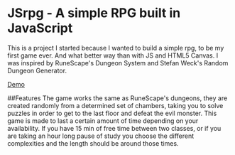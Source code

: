 # JSrpg - A simple RPG built in JavaScript
This is a project I started because I wanted to build a simple rpg, to be my first game ever. And what better way than with JS and HTML5 Canvas.
I was inspired by RuneScape's Dungeon System and Stefan Weck's Random Dungeon Generator.

[Demo](http://jsmrcaga.github.io/JSRPG/Alpha/index.html)

##Features
The game works the same as RuneScape's dungeons, they are created randomly from a determined set of chambers, taking you to solve puzzles in order to get to the last floor and defeat the evil monster.
This game is made to last a certain amount of time depending on your availability. If you have 15 min of free time between two classes, or if you are taking an hour long pause of study you choose the different complexities and the length should be around those times.

